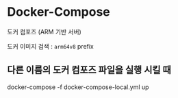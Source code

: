 # Docker-Compose

도커 컴포즈 (ARM 기반 서버)

도커 이미지 검색 : `arm64v8` prefix

## 다른 이름의 도커 컴포즈 파일을 실행 시킬 때

docker-compose -f docker-compose-local.yml up

##
